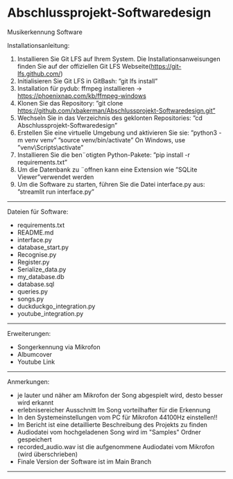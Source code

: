 # Abschlussprojekt-Softwaredesign 
Musikerkennung Software 

Installationsanleitung:
1. Installieren Sie Git LFS auf Ihrem System. Die Installationsanweisungen finden Sie auf der
offiziellen Git LFS Webseite(https://git-lfs.github.com/)
2. Initialisieren Sie Git LFS in GitBash: ”git lfs install”
3. Installation für pydub: ffmpeg installieren -> https://phoenixnap.com/kb/ffmpeg-windows 
3. Klonen Sie das Repository: ”git clone https://github.com/xbakerman/Abschlussprojekt-Softwaredesign.git”
4. Wechseln Sie in das Verzeichnis des geklonten Repositories: ”cd Abschlussprojekt-Softwaredesign”
5. Erstellen Sie eine virtuelle Umgebung und aktivieren Sie sie: ”python3 -m venv venv”
”source venv/bin/activate” On Windows, use ”venv\Scripts\activate”
6. Installieren Sie die ben¨otigten Python-Pakete: ”pip install -r requirements.txt”
7. Um die Datenbank zu ¨offnen kann eine Extension wie ”SQLite Viewer”verwendet werden
8. Um die Software zu starten, führen Sie die Datei interface.py aus: ”streamlit run interface.py”

--------------------------------------------

Dateien für Software:
- requirements.txt
- README.md
- interface.py
- database_start.py
- Recognise.py
- Register.py
- Serialize_data.py
- my_database.db
- database.sql
- queries.py
- songs.py
- duckduckgo_integration.py
- youtube_integration.py

--------------------------------------------
Erweiterungen:
- Songerkennung via Mikrofon
- Albumcover 
- Youtube Link

--------------------------------------------
Anmerkungen:
- je lauter und näher am Mikrofon der Song abgespielt wird, desto besser wird erkannt
- erlebnisereicher Ausschnitt Im Song vorteilhafter für die Erkennung
- In den Systemeinstellungen vom PC für Mikrofon 44100Hz einstellen!!
- Im Bericht ist eine detaillierte Beschreibung des Projekts zu finden
- Audiodatei vom hochgeladenen Song wird im "Samples" Ordner gespeichert
- recorded_audio.wav ist die aufgenommene Audiodatei vom Mikrofon (wird überschrieben)
- Finale Version der Software ist im Main Branch
--------------------------------------------




